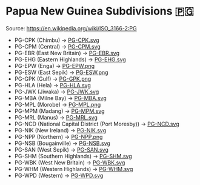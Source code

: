 # Papua New Guinea Subdivisions 🇵🇬

Source: https://en.wikipedia.org/wiki/ISO_3166-2:PG

* PG-CPK (Chimbu) -> [PG-CPK.svg](https://github.com/amckenna41/iso3166-flag-icons/blob/main/iso3166-2-icons/PG/PG-CPK.svg)
* PG-CPM (Central) -> [PG-CPM.svg](https://github.com/amckenna41/iso3166-flag-icons/blob/main/iso3166-2-icons/PG/PG-CPM.svg)
* PG-EBR (East New Britain) -> [PG-EBR.svg](https://github.com/amckenna41/iso3166-flag-icons/blob/main/iso3166-2-icons/PG/PG-EBR.svg)
* PG-EHG (Eastern Highlands) -> [PG-EHG.svg](https://github.com/amckenna41/iso3166-flag-icons/blob/main/iso3166-2-icons/PG/PG-EHG.svg)
* PG-EPW (Enga) -> [PG-EPW.png](https://github.com/amckenna41/iso3166-flag-icons/blob/main/iso3166-2-icons/PG/PG-EPW.png)
* PG-ESW (East Sepik) -> [PG-ESW.png](https://github.com/amckenna41/iso3166-flag-icons/blob/main/iso3166-2-icons/PG/PG-ESW.png)
* PG-GPK (Gulf) -> [PG-GPK.png](https://github.com/amckenna41/iso3166-flag-icons/blob/main/iso3166-2-icons/PG/PG-GPK.png)
* PG-HLA (Hela) -> [PG-HLA.svg](https://github.com/amckenna41/iso3166-flag-icons/blob/main/iso3166-2-icons/PG/PG-HLA.svg)
* PG-JWK (Jiwaka) -> [PG-JWK.svg](https://github.com/amckenna41/iso3166-flag-icons/blob/main/iso3166-2-icons/PG/PG-JWK.svg)
* PG-MBA (Milne Bay) -> [PG-MBA.svg](https://github.com/amckenna41/iso3166-flag-icons/blob/main/iso3166-2-icons/PG/PG-MBA.svg)
* PG-MPL (Morobe) -> [PG-MPL.png](https://github.com/amckenna41/iso3166-flag-icons/blob/main/iso3166-2-icons/PG/PG-MPL.png)
* PG-MPM (Madang) -> [PG-MPM.svg](https://github.com/amckenna41/iso3166-flag-icons/blob/main/iso3166-2-icons/PG/PG-MPM.svg)
* PG-MRL (Manus) -> [PG-MRL.svg](https://github.com/amckenna41/iso3166-flag-icons/blob/main/iso3166-2-icons/PG/PG-MRL.svg)
* PG-NCD (National Capital District (Port Moresby)) -> [PG-NCD.svg](https://github.com/amckenna41/iso3166-flag-icons/blob/main/iso3166-2-icons/PG/PG-NCD.svg)
* PG-NIK (New Ireland) -> [PG-NIK.svg](https://github.com/amckenna41/iso3166-flag-icons/blob/main/iso3166-2-icons/PG/PG-NIK.svg)
* PG-NPP (Northern) -> [PG-NPP.png](https://github.com/amckenna41/iso3166-flag-icons/blob/main/iso3166-2-icons/PG/PG-NPP.png)
* PG-NSB (Bougainville) -> [PG-NSB.svg](https://github.com/amckenna41/iso3166-flag-icons/blob/main/iso3166-2-icons/PG/PG-NSB.svg)
* PG-SAN (West Sepik) -> [PG-SAN.svg](https://github.com/amckenna41/iso3166-flag-icons/blob/main/iso3166-2-icons/PG/PG-SAN.svg)
* PG-SHM (Southern Highlands) -> [PG-SHM.svg](https://github.com/amckenna41/iso3166-flag-icons/blob/main/iso3166-2-icons/PG/PG-SHM.svg)
* PG-WBK (West New Britain) -> [PG-WBK.svg](https://github.com/amckenna41/iso3166-flag-icons/blob/main/iso3166-2-icons/PG/PG-WBK.svg)
* PG-WHM (Western Highlands) -> [PG-WHM.svg](https://github.com/amckenna41/iso3166-flag-icons/blob/main/iso3166-2-icons/PG/PG-WHM.svg)
* PG-WPD (Western) -> [PG-WPD.svg](https://github.com/amckenna41/iso3166-flag-icons/blob/main/iso3166-2-icons/PG/PG-WPD.svg)
